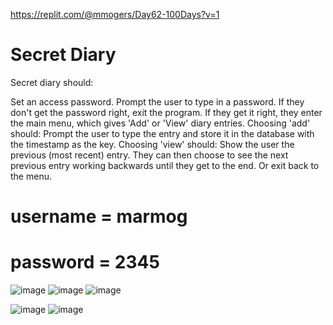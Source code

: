 https://replit.com/@mmogers/Day62-100Days?v=1 
# Secret Diary
Secret diary should:

Set an access password.
Prompt the user to type in a password.
If they don't get the password right, exit the program.
If they get it right, they enter the main menu, which gives 'Add' or 'View' diary entries.
Choosing 'add' should:
Prompt the user to type the entry and store it in the database with the timestamp as the key.
Choosing 'view' should:
Show the user the previous (most recent) entry.
They can then choose to see the next previous entry working backwards until they get to the end. Or exit back to the menu.

# username = marmog
# password = 2345
![image](https://github.com/mmogers/python_study_62/assets/86738043/ef5907a8-b8ac-4dfd-bdd0-4485fded9dea)
![image](https://github.com/mmogers/python_study_62/assets/86738043/a0f81985-0c62-4bc9-90ae-ccd885ecb904)
![image](https://github.com/mmogers/python_study_62/assets/86738043/8600df61-b580-4027-9528-c319a18b3154)

![image](https://github.com/mmogers/python_study_62/assets/86738043/9f1ab801-9ce4-42bb-bc4e-28ce67f1e491)
![image](https://github.com/mmogers/python_study_62/assets/86738043/ac8a1888-ee47-40c2-8077-1708450a4d4b)



